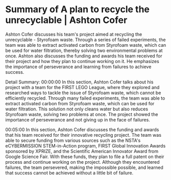 # Summary of A plan to recycle the unrecyclable | Ashton Cofer

Ashton Cofer discusses his team's project aimed at recycling the unrecyclable - Styrofoam waste. Through a series of failed experiments, the team was able to extract activated carbon from Styrofoam waste, which can be used for water filtration, thereby solving two environmental problems at once. Ashton also discusses the funding and awards his team received for their project and how they plan to continue working on it. He emphasizes the importance of perseverance and learning from failures to achieve success.

Detail Summary: 
00:00:00
In this section, Ashton Cofer talks about his project with a team for the FIRST LEGO League, where they explored and researched ways to tackle the issue of Styrofoam waste, which cannot be efficiently recycled. Through many failed experiments, the team was able to extract activated carbon from Styrofoam waste, which can be used for water filtration. This solution not only cleans water but also reduces Styrofoam waste, solving two problems at once. The project showed the importance of perseverance and not giving up in the face of failures.

00:05:00
In this section, Ashton Cofer discusses the funding and awards that his team received for their innovative recycling project. The team was able to secure funding from various sources such as the NSTA's eCYBERMISSION STEM-in-Action program, FIRST Global Innovation Awards sponsored by XPRIZE, and the Scientific American Innovator Award from Google Science Fair. With these funds, they plan to file a full patent on their process and continue working on the project. Although they encountered failures, the team persevered, making the impossible possible, and learned that success cannot be achieved without a little bit of failure.


